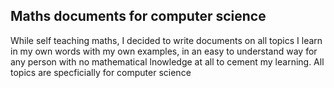 ## Maths documents for computer science
While self teaching maths, I decided to write documents on all topics I learn in my own words with my own examples, in an easy to understand way 
for any person with no mathematical lnowledge at all to cement my learning. All topics are specficially for computer science
